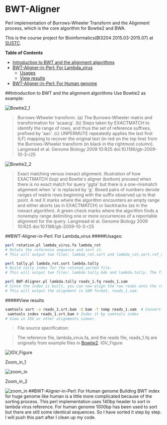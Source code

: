 # BWT-Aligner
Perl implementation of Burrows-Wheeler Transform and the Alignment process, which is the core algorithm for Bowtie2 and BWA.

This is the course project for Bioinformatics(BI3204 2015.03-2015.07) at [SUSTC](http://www.sustc.edu.cn/).

<!-- START doctoc generated TOC please keep comment here to allow auto update -->
<!-- DON'T EDIT THIS SECTION, INSTEAD RE-RUN doctoc TO UPDATE -->
**Table of Contents**

- [Introduction to BWT and the alignment algorithms](#introduction-to-bwt-and-the-alignment-algorithms)
- [BWT-Aligner-in-Perl: For Lambda_virus](#bwt-aligner-in-perl-for-lambda_virus)
  - [Usages](#usages)
  - [View results](#view-results)
- [BWT-Aligner-in-Perl: For Human genome](#bwt-aligner-in-perl-for-human-genome)

<!-- END doctoc generated TOC please keep comment here to allow auto update -->

##Introduction to BWT and the alignment algorithms
Use Bowtie2 as example:

![Bowtie2_1](https://github.com/RodenLuo/BWT-Aligner/blob/master/images/Bowtie2_1.jpg)

>Burrows-Wheeler transform. (a) The Burrows-Wheeler matrix and transformation for 'acaacg'. (b) Steps taken by EXACTMATCH to identify the range of rows, and thus the set of reference suffixes, prefixed by 'aac'. (c) UNPERMUTE repeatedly applies the last first (LF) mapping to recover the original text (in red on the top line) from the Burrows-Wheeler transform (in black in the rightmost column).
Langmead et al. Genome Biology 2009 10:R25   doi:10.1186/gb-2009-10-3-r25

![Bowtie2_2](https://github.com/RodenLuo/BWT-Aligner/blob/master/images/Bowtie2_2.jpg)

>Exact matching versus inexact alignment. Illustration of how EXACTMATCH (top) and Bowtie's aligner (bottom) proceed when there is no exact match for query 'ggta' but there is a one-mismatch alignment when 'a' is replaced by 'g'. Boxed pairs of numbers denote ranges of matrix rows beginning with the suffix observed up to that point. A red X marks where the algorithm encounters an empty range and either aborts (as in EXACTMATCH) or backtracks (as in the inexact algorithm). A green check marks where the algorithm finds a nonempty range delimiting one or more occurrences of a reportable alignment for the query.
Langmead et al. Genome Biology 2009 10:R25   doi:10.1186/gb-2009-10-3-r25

##BWT-Aligner-in-Perl: For Lambda_virus
#####Usages:
```bash
perl rotation.pl lambda_virus.fa lambda_rot
# Rotate the reference sequence and sort it.
# This will output two files: lambda_rot.sort and lambda_rot.sort.ref_name.bdx. One temporary file called lambda_rot.out will be generated and then deleted.
```
```bash
perl tally.pl lambda_rot.sort lambda.tally
# Build tally index for the rotated_sorted file.
# This will output two files: lambda.tally.bdx and lambda.tally. The files generated in the first step, lambda_rot.sort and lambda_rot.sort.ref_name.bdx, will be deleted in this step.
```
```bash
perl BWT-Aligner.pl lambda.tally reads_1.fq reads_1.sam
# Since the index is built, you can now align the raw reads onto the reference.
# This will output the alignment in SAM format, reads_1.sam.
```
#####View results
```bash
samtools sort -o reads_1.srt.bam -O bam -T temp reads_1.sam  # Convert it to sorted bam
 samtools index reads_1.srt.bam # Index it by samtools index
# View in IGV or other alignments viewer.
```
>File source specification:

>The reference file, lambda_virus.fa, and the reads file, reads_1.fq are originally from example files in [Bowtie2](http://bowtie-bio.sourceforge.net/bowtie2/index.shtml).
IGV_Figure

![IGV_Figure](https://github.com/RodenLuo/BWT-Aligner/blob/master/images/IGV_figure.png)

Zoom_in_1

![zoom_in](https://github.com/RodenLuo/BWT-Aligner/blob/master/images/Zoom_in_1.png)

Zoom_in_2

![zoom_in](https://github.com/RodenLuo/BWT-Aligner/blob/master/images/Zoom_in_2.png)
##BWT-Aligner-in-Perl: For Human genome
Building BWT index for huge genome like human is a little more complicated because of the sorting process. This perl implementation uses 140bp header to sort in lambda virus reference. For human genome 1000bp has been used to sort but there are still some identical sequences. So I have sorted it step by step. I will push this part after I clean up my code.
